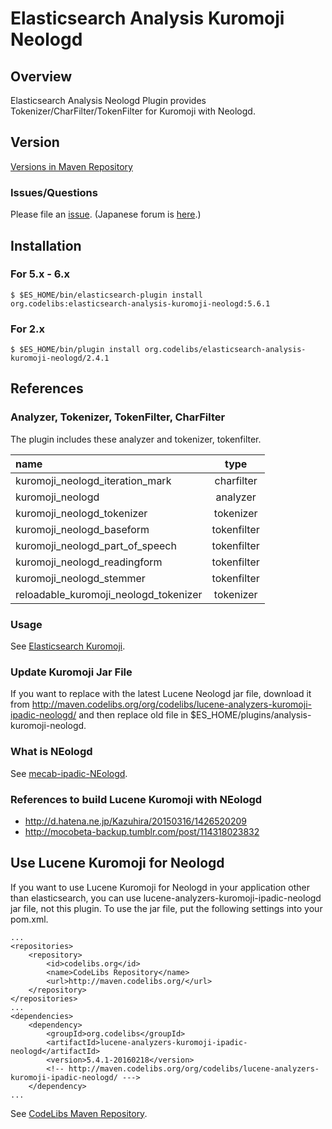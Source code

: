 Elasticsearch Analysis Kuromoji Neologd
=======================

## Overview

Elasticsearch Analysis Neologd Plugin provides Tokenizer/CharFilter/TokenFilter for Kuromoji with Neologd.

## Version

[Versions in Maven Repository](http://central.maven.org/maven2/org/codelibs/elasticsearch-analysis-kuromoji-neologd/)

### Issues/Questions

Please file an [issue](https://github.com/codelibs/elasticsearch-analysis-kuromoji-neologd/issues "issue").
(Japanese forum is [here](https://github.com/codelibs/codelibs-ja-forum "here").)

## Installation

### For 5.x - 6.x

    $ $ES_HOME/bin/elasticsearch-plugin install org.codelibs:elasticsearch-analysis-kuromoji-neologd:5.6.1

### For 2.x

    $ $ES_HOME/bin/plugin install org.codelibs/elasticsearch-analysis-kuromoji-neologd/2.4.1

## References

### Analyzer, Tokenizer, TokenFilter, CharFilter

The plugin includes these analyzer and tokenizer, tokenfilter.

| name                                     | type        |
|:-----------------------------------------|:-----------:|
| kuromoji\_neologd\_iteration\_mark       | charfilter  |
| kuromoji\_neologd                        | analyzer    |
| kuromoji\_neologd\_tokenizer             | tokenizer   |
| kuromoji\_neologd\_baseform              | tokenfilter |
| kuromoji\_neologd\_part\_of\_speech      | tokenfilter |
| kuromoji\_neologd\_readingform           | tokenfilter |
| kuromoji\_neologd\_stemmer               | tokenfilter |
| reloadable\_kuromoji\_neologd\_tokenizer | tokenizer   |

### Usage

See [Elasticsearch Kuromoji](https://github.com/elastic/elasticsearch-analysis-kuromoji "elasticsearch-analysis-kuromoji").

### Update Kuromoji Jar File

If you want to replace with the latest Lucene Neologd jar file, download it from http://maven.codelibs.org/org/codelibs/lucene-analyzers-kuromoji-ipadic-neologd/ and then replace old file in $ES_HOME/plugins/analysis-kuromoji-neologd.

### What is NEologd

See [mecab-ipadic-NEologd](https://github.com/neologd/mecab-ipadic-neologd "mecab-ipadic-NEologd").

### References to build Lucene Kuromoji with NEologd

* http://d.hatena.ne.jp/Kazuhira/20150316/1426520209
* http://mocobeta-backup.tumblr.com/post/114318023832

## Use Lucene Kuromoji for Neologd

If you want to use Lucene Kuromoji for Neologd in your application other than elasticsearch, you can use lucene-analyzers-kuromoji-ipadic-neologd jar file, not this plugin.
To use the jar file, put the following settings into your pom.xml.

    ...
    <repositories>
        <repository>
            <id>codelibs.org</id>
            <name>CodeLibs Repository</name>
            <url>http://maven.codelibs.org/</url>
        </repository>
    </repositories>
    ...
    <dependencies>
        <dependency>
            <groupId>org.codelibs</groupId>
            <artifactId>lucene-analyzers-kuromoji-ipadic-neologd</artifactId>
            <version>5.4.1-20160218</version>
            <!-- http://maven.codelibs.org/org/codelibs/lucene-analyzers-kuromoji-ipadic-neologd/ --->
        </dependency>
    ...

See [CodeLibs Maven Repository](http://maven.codelibs.org/org/codelibs/lucene-analyzers-kuromoji-ipadic-neologd/).

